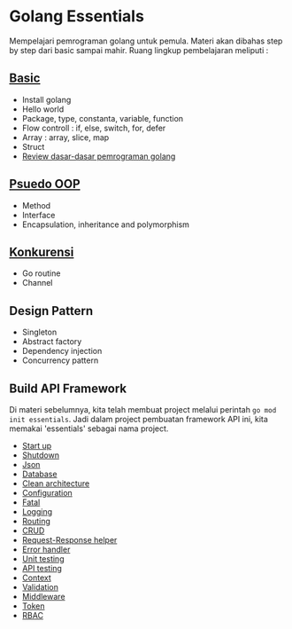 # Golang Essentials
Mempelajari pemrograman golang untuk pemula. Materi akan dibahas step by step dari basic sampai mahir. Ruang lingkup pembelajaran meliputi :

## [Basic](https://github.com/jacky-htg/golang-essentials/blob/master/basic.md)
- Install golang
- Hello world
- Package, type, constanta, variable, function
- Flow controll : if, else, switch, for, defer
- Array : array, slice, map
- Struct
- [Review dasar-dasar pemrograman golang](https://github.com/jacky-htg/golang-essentials/blob/master/review_basic.md)

## [Psuedo OOP](https://github.com/jacky-htg/golang-essentials/blob/master/pseudo_oop.md)
- Method
- Interface
- Encapsulation, inheritance and polymorphism

## [Konkurensi](https://github.com/jacky-htg/golang-essentials/blob/master/konkurensi.md)
- Go routine
- Channel

## Design Pattern
- Singleton
- Abstract factory
- Dependency injection
- Concurrency pattern

## Build API Framework
Di materi sebelumnya, kita telah membuat project melalui perintah `go mod init essentials`. Jadi dalam project pembuatan framework API ini, kita memakai 'essentials' sebagai nama project.
- [Start up](https://github.com/jacky-htg/golang-essentials/blob/master/start-up.md)
- [Shutdown](https://github.com/jacky-htg/golang-essentials/blob/master/shutdown.md)
- [Json](https://github.com/jacky-htg/golang-essentials/blob/master/json.md)
- [Database](https://github.com/jacky-htg/golang-essentials/blob/master/database.md)
- [Clean architecture](https://github.com/jacky-htg/golang-essentials/blob/master/clean-architecture.md)
- [Configuration](https://github.com/jacky-htg/golang-essentials/blob/master/configuration.md)
- [Fatal](https://github.com/jacky-htg/golang-essentials/blob/master/fatal.md)
- [Logging](https://github.com/jacky-htg/golang-essentials/blob/master/logging.md)
- [Routing](https://github.com/jacky-htg/golang-essentials/blob/master/routing.md)
- [CRUD](https://github.com/jacky-htg/golang-essentials/blob/master/crud.md)
- [Request-Response helper](https://github.com/jacky-htg/golang-essentials/blob/master/request-response-helper.md)
- [Error handler](https://github.com/jacky-htg/golang-essentials/blob/master/error-handler.md)
- [Unit testing](https://github.com/jacky-htg/golang-essentials/blob/master/unit-testing.md)
- [API testing](https://github.com/jacky-htg/golang-essentials/blob/master/api-testing.md)
- [Context](https://github.com/jacky-htg/golang-essentials/blob/master/context.md)
- [Validation](https://github.com/jacky-htg/golang-essentials/blob/master/validation.md)
- [Middleware](https://github.com/jacky-htg/golang-essentials/blob/master/middleware.md)
- [Token](https://github.com/jacky-htg/golang-essentials/blob/master/token.md)
- [RBAC](https://github.com/jacky-htg/golang-essentials/blob/master/rbac.md)

